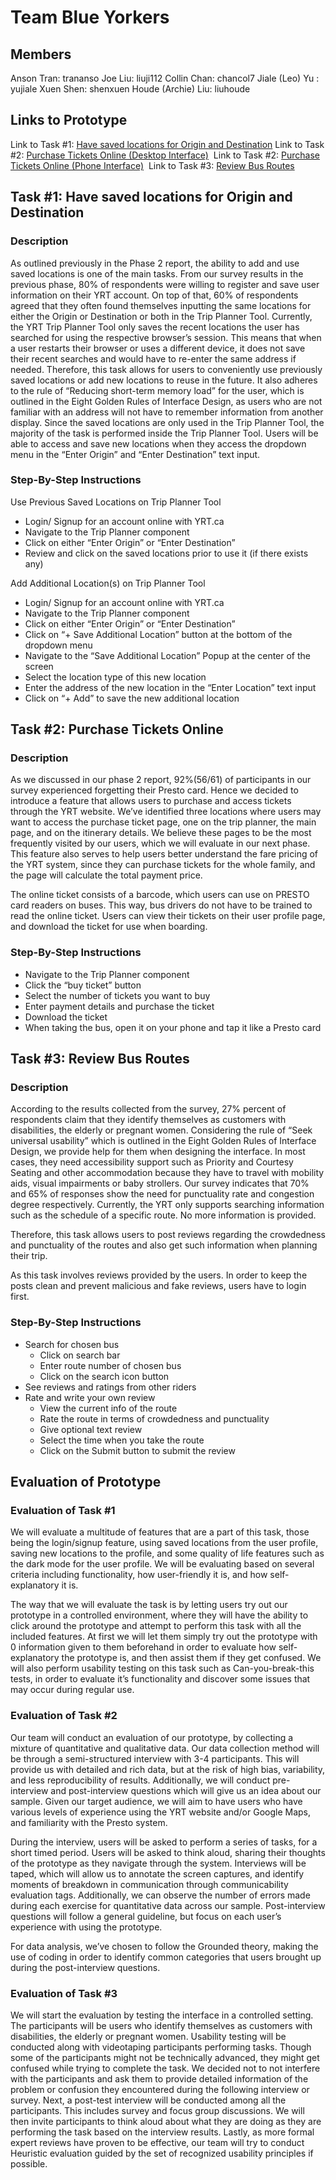 # Team Blue Yorkers

## Members
Anson Tran: trananso
Joe Liu: liuji112
Collin Chan: chancol7
Jiale (Leo) Yu : yujiale
Xuen Shen: shenxuen
Houde (Archie) Liu: liuhoude

## Links to Prototype
Link to Task #1: [Have saved locations for Origin and Destination](https://drive.google.com/file/d/1HQg7QQh92eCpPQ6xr8XvzgGyw4lav1wR/view?usp=sharing)
Link to Task #2: [Purchase Tickets Online (Desktop Interface)](https://drive.google.com/file/d/182zkfDRFtcggOBPCwuXzBaQuzX7bTzYI/view?usp=sharing) 
Link to Task #2: [Purchase Tickets Online (Phone Interface)](https://drive.google.com/file/d/1ImCs5o96-8TdOzbR9qcnz80yHlKarpY3/view?usp=sharing) 
Link to Task #3: [Review Bus Routes](https://balsamiq.cloud/sjadrse/p9n3ihp) 

## Task #1: Have saved locations for Origin and Destination
### Description
As outlined previously in the Phase 2 report, the ability to add and use saved locations is one of the main tasks. From our survey results in the previous phase, 80% of respondents were willing to register and save user information on their YRT account. On top of that, 60% of respondents agreed that they often found themselves inputting the same locations for either the Origin or Destination or both in the Trip Planner Tool. Currently, the YRT Trip Planner Tool only saves the recent locations the user has searched for using the respective browser’s session. This means that when a user restarts their browser or uses a different device, it does not save their recent searches and would have to re-enter the same address if needed. Therefore, this task allows for users to conveniently use previously saved locations or add new locations to reuse in the future. It also adheres to the rule of “Reducing short-term memory load” for the user, which is outlined in the Eight Golden Rules of Interface Design, as users who are not familiar with an address will not have to remember information from another display. Since the saved locations are only used in the Trip Planner Tool, the majority of the task is performed inside the Trip Planner Tool. Users will be able to access and save new locations when they access the dropdown menu in the “Enter Origin” and “Enter Destination” text input. 

### Step-By-Step Instructions
Use Previous Saved Locations on Trip Planner Tool
* Login/ Signup for an account online with YRT.ca
* Navigate to the Trip Planner component
* Click on either “Enter Origin” or “Enter Destination”
* Review and click on the saved locations prior to use it (if there exists any)  

Add Additional Location(s) on Trip Planner Tool
* Login/ Signup for an account online with YRT.ca
* Navigate to the Trip Planner component
* Click on either “Enter Origin” or “Enter Destination”
* Click on “+ Save Additional Location” button at the bottom of the dropdown menu
* Navigate to the “Save Additional Location” Popup at the center of the screen
* Select the location type of this new location
* Enter the address of the new location in the “Enter Location” text input
* Click on “+ Add” to save the new additional location

## Task #2: Purchase Tickets Online
### Description
As we discussed in our phase 2 report, 92%(56/61) of participants in our survey experienced forgetting their Presto card. Hence we decided to introduce a feature that allows users to purchase and access tickets through the YRT website. We’ve identified three locations where users may want to access the purchase ticket page, one on the trip planner, the main page, and on the itinerary details. We believe these pages to be the most frequently visited by our users, which we will evaluate in our next phase. This feature also serves to help users better understand the fare pricing of the YRT system, since they can purchase tickets for the whole family, and the page will calculate the total payment price.

The online ticket consists of a barcode, which users can use on PRESTO card readers on buses. This way, bus drivers do not have to be trained to read the online ticket. Users can view their tickets on their user profile page, and download the ticket for use when boarding. 

### Step-By-Step Instructions
* Navigate to the Trip Planner component
* Click the “buy ticket” button
* Select the number of tickets you want to buy
* Enter payment details and purchase the ticket
* Download the ticket
* When taking the bus, open it on your phone and tap it like a Presto card

## Task #3: Review Bus Routes
### Description
According to the results collected from the survey, 27% percent of respondents claim that they identify themselves as customers with disabilities, the elderly or pregnant women. Considering the rule of “Seek universal usability” which is outlined in the Eight Golden Rules of Interface Design, we provide help for them when designing the interface. In most cases, they need accessibility support such as Priority and Courtesy Seating and other accommodation because they have to travel with mobility aids, visual impairments or baby strollers. Our survey indicates that 70% and 65% of responses show the need for punctuality rate and congestion degree respectively. Currently, the YRT only supports searching information such as the schedule of a specific route. No more information is provided.

Therefore, this task allows users to post reviews regarding the crowdedness and punctuality of the routes and also get such information when planning their trip.

As this task involves reviews provided by the users. In order to keep the posts clean and prevent malicious and fake reviews, users have to login first.

### Step-By-Step Instructions
* Search for chosen bus
	* Click on search bar
	* Enter route number of chosen bus
	* Click on the search icon button
* See reviews and ratings from other riders
* Rate and write your own review
	* View the current info of the route
	* Rate the route in terms of crowdedness and punctuality
	* Give optional text review
	* Select the time when you take the route
	* Click on the Submit button to submit the review

## Evaluation of Prototype
### Evaluation of Task #1
We will evaluate a multitude of features that are a part of this task, those being the login/signup feature, using saved locations from the user profile, saving new locations to the profile, and some quality of life features such as the dark mode for the user profile. We will be evaluating based on several criteria including functionality, how user-friendly it is, and how self-explanatory it is.

The way that we will evaluate the task is by letting users try out our prototype in a controlled environment, where they will have the ability to click around the prototype and attempt to perform this task with all the included features. At first we will let them simply try out the prototype with 0 information given to them beforehand in order to evaluate how self-explanatory the prototype is, and then assist them if they get confused. We will also perform usability testing on this task such as Can-you-break-this tests, in order to evaluate it’s functionality and discover some issues that may occur during regular use.

### Evaluation of Task #2
Our team will conduct an evaluation of our prototype, by collecting a mixture of quantitative and qualitative data. Our data collection method will be through a semi-structured interview with 3-4 participants. This will provide us with detailed and rich data, but at the risk of high bias, variability, and less reproducibility of results. Additionally, we will conduct pre-interview and post-interview questions which will give us an idea about our sample. Given our target audience, we will aim to have users who have various levels of experience using the YRT website and/or Google Maps, and familiarity with the Presto system.

During the interview, users will be asked to perform a series of tasks, for a short timed period. Users will be asked to think aloud, sharing their thoughts of the prototype as they navigate through the system. Interviews will be taped, which will allow us to annotate the screen captures, and identify moments of breakdown in communication through communicability evaluation tags. Additionally, we can observe the number of errors made during each exercise for quantitative data across our sample. Post-interview questions will follow a general guideline, but focus on each user’s experience with using the prototype. 

For data analysis, we’ve chosen to follow the Grounded theory, making the use of coding in order to identify common categories that users brought up during the post-interview questions. 

### Evaluation of Task #3
We will start the evaluation by testing the interface in a controlled setting. The participants will be users who identify themselves as customers with disabilities, the elderly or pregnant women. Usability testing will be conducted along with videotaping participants performing tasks. Though some of the participants might not be technically advanced, they might get confused while trying to complete the task. We decided not to not interfere with the participants and ask them to provide detailed information of the problem or confusion they encountered during the following interview or survey. Next, a post-test interview will be conducted among all the participants. This includes survey and focus group discussions. We will then invite participants to think aloud about what they are doing as they are performing the task based on the interview results. Lastly, as more formal expert reviews have proven to be effective, our team will try to conduct Heuristic evaluation guided by the set of recognized usability principles if possible.